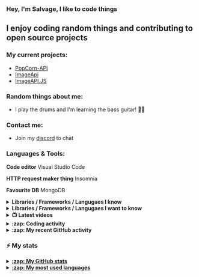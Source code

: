 ### Hey, I'm Salvage, I like to code things

## I enjoy coding random things and contributing to open source projects

### My current projects:
* [PopCorn-API](https://popcorn-backend.herokuapp.com)
* [ImageApi](https://image-api-2.glitch.me)
* [ImageAPI.JS](https://npm.im/imageapi.js)

### Random things about me:
* I play the drums and I'm learning the bass guitar! 🥁🎸

### Contact me:
* Join my [discord](https://discord.gg/3ucGCpa) to chat

### Languages & Tools:
**Code editor** Visual Studio Code

**HTTP request maker thing** Insomnia

**Favourite DB** MongoDB

<details>
<summary><b>Libraries / Frameworks / Langugaes I know</b></summary>

* ExpressJS
* NodeJS
* VueJS
* React
* Docker
* MongoDB

</details>

<details>
<summary><b>Libraries / Frameworks / Langugaes I want to know</b></summary>

* Rust
* Gatsby
* Koa
* Klasa
* GraphQL

</details>

<details>
<summary><b>📺 Latest videos</b></summary>

<!-- YOUTUBE:START -->
- [Discord Bot Races : Captcha bot](https://www.youtube.com/watch?v=EJpT63AWFZA)
- [Create a Discord.JS music bot!](https://www.youtube.com/watch?v=LeH2R-UIx0s)
- [Create a Discord.JS economy bot!](https://www.youtube.com/watch?v=SMOzHrteCcM)
- [How to create a Discord.JS ModMail bot!](https://www.youtube.com/watch?v=FfuTv2ZHx24)
- [How to make a Discord.JS giveaway bot!](https://www.youtube.com/watch?v=1yMM8NwhOhY)
<!-- YOUTUBE:END -->

</details>

<details>
<summary><b>:zap: Coding activity</b></summary>

<!-- waka-box start -->
📊 Weekly development breakdown
```text
TypeScript 🕓 13h9m ███████████▏░░░░░░░░░░░░░░░░ 39.9%
JSON       🕓 6h28m █████▌░░░░░░░░░░░░░░░░░░░░░░ 19.7%
YAML       🕓 4h44m ████░░░░░░░░░░░░░░░░░░░░░░░░ 14.4%
JavaScript 🕓 4h17m ███▋░░░░░░░░░░░░░░░░░░░░░░░░ 13.0%
Markdown   🕓 2h36m ██▏░░░░░░░░░░░░░░░░░░░░░░░░░  7.9%
```
<!-- Powered by https://github.com/YouEclipse/waka-box-go . -->
<!-- waka-box end -->
</details>

<details>
<summary><b>:zap: My recent GitHub activity</b></summary>

<!--START_SECTION:activity-->
1. 🗣 Commented on [#1670](https://github.com//cli/cli/issues/1670) in [cli/cli](https://github.com//cli/cli)
2. ❗️ Opened issue [#1804](https://github.com//npm/cli/issues/1804) in [npm/cli](https://github.com//npm/cli)
3. 🎉 Merged PR [#1](https://github.com//Milo123459/activity-box/pull/1) in [Milo123459/activity-box](https://github.com//Milo123459/activity-box)
4. 🗣 Commented on [#136](https://github.com//timocov/dts-bundle-generator/issues/136) in [timocov/dts-bundle-generator](https://github.com//timocov/dts-bundle-generator)
5. 🗣 Commented on [#136](https://github.com//timocov/dts-bundle-generator/issues/136) in [timocov/dts-bundle-generator](https://github.com//timocov/dts-bundle-generator)
<!--END_SECTION:activity-->
</details>

### :zap: My stats
<details>
<summary><u><b>:zap: My GitHub stats</b></u></summary>
<a href="https://github.com/anuraghazra/github-readme-stats">
  <img align="center" src="https://github-readme-stats.vercel.app/api?username=Milo123459&show_icons=true&include_all_commits=true&theme=radical" alt="Salvage's github stats" />
</a>
</details>

<details>
<summary><u><b>:zap: My most used languages</b></u></summary>
<a href="https://github.com/anuraghazra/github-readme-stats">
  <!-- Change the `github-readme-stats.anuraghazra1.vercel.app` to `github-readme-stats.vercel.app`  -->
  <img align="center" src="https://github-readme-stats.vercel.app/api/top-langs/?username=Milo123459&layout=compact&theme=radical" />
</a>
</details>